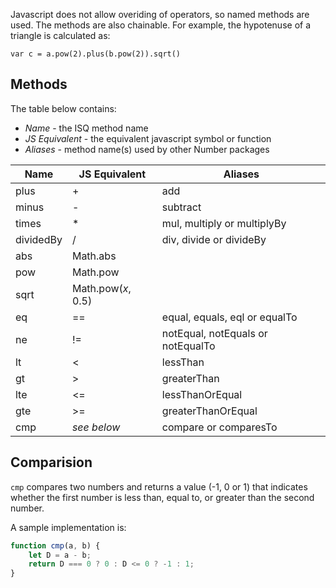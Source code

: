 Javascript does not allow overiding of operators, so named methods are used.  The methods are also chainable.  For example, the hypotenuse of a triangle is calculated as:

    var c = a.pow(2).plus(b.pow(2)).sqrt()

## Methods

The table below contains:

* *Name* - the ISQ method name
* *JS Equivalent* - the equivalent javascript symbol or function
* *Aliases* - method name(s) used by other Number packages

Name  | JS Equivalent | Aliases
------ | ---- | -------
plus | + |  add
minus | - | subtract
times | * | mul, multiply or multiplyBy
dividedBy | / | div, divide or divideBy
abs | Math.abs | 
pow | Math.pow |
sqrt | Math.pow(*x*, 0.5) |
eq | == | equal, equals, eql or equalTo
ne | != | notEqual, notEquals or notEqualTo
lt | < | lessThan
gt | > | greaterThan
lte | <= | lessThanOrEqual
gte | >= | greaterThanOrEqual
cmp | *see below* | compare or comparesTo

## Comparision

`cmp` compares two numbers and returns a value (-1, 0 or 1) that indicates whether the first number is less than, equal to, or greater than the second number.  

A sample implementation is:

````js
function cmp(a, b) {
    let D = a - b;
    return D === 0 ? 0 : D <= 0 ? -1 : 1;
}
````
